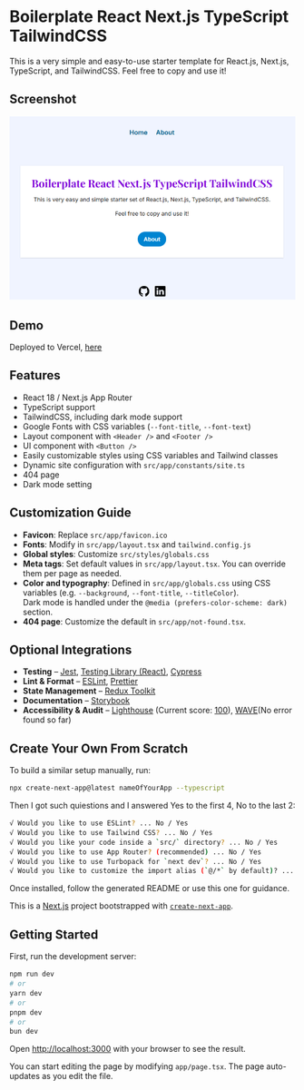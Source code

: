 # Boilerplate React Next.js TypeScript TailwindCSS

This is a very simple and easy-to-use starter template for React.js, Next.js, TypeScript, and TailwindCSS.
 Feel free to copy and use it!

## Screenshot

![Screenshot](./public/screenshot.png) 

## Demo

Deployed to Vercel, [here](https://boilerplate-react-nextjs-typescript.vercel.app)

## Features

- React 18 / Next.js App Router
- TypeScript support
- TailwindCSS, including dark mode support
- Google Fonts with CSS variables (`--font-title`, `--font-text`)
- Layout component with `<Header />` and `<Footer />`
- UI component with `<Button />`
- Easily customizable styles using CSS variables and Tailwind classes
- Dynamic site configuration with `src/app/constants/site.ts`
- 404 page
- Dark mode setting

## Customization Guide

- **Favicon**: Replace `src/app/favicon.ico`
- **Fonts**: Modify in `src/app/layout.tsx` and `tailwind.config.js`
- **Global styles**: Customize `src/styles/globals.css`
- **Meta tags**: Set default values in `src/app/layout.tsx`. You can override them per page as needed.
- **Color and typography**: Defined in `src/app/globals.css` using CSS variables (e.g. `--background`, `--font-title`, `--titleColor`).  
Dark mode is handled under the `@media (prefers-color-scheme: dark)` section.
- **404 page**: Customize the default in `src/app/not-found.tsx`.

## Optional Integrations ##
- **Testing** – [Jest](https://jestjs.io), [Testing Library (React)](https://testing-library.com/docs/react-testing-library/intro), [Cypress](https://www.cypress.io/)
- **Lint & Format** – [ESLint](https://eslint.org), [Prettier](https://prettier.io/)
- **State Management** – [Redux Toolkit](https://redux-toolkit.js.org)
- **Documentation** – [Storybook](https://storybook.js.org)
- **Accessibility & Audit** – [Lighthouse](https://pagespeed.web.dev) (Current score: [100](https://pagespeed.web.dev/analysis/https-boilerplate-react-nextjs-typescript-vercel-app/xcaaqtrdnv?form_factor=mobile)), [WAVE](https://wave.webaim.org)(No error found so far)

## Create Your Own From Scratch

To build a similar setup manually, run:

```bash
npx create-next-app@latest nameOfYourApp --typescript
```

Then I got such quiestions and I answered Yes to the first 4, No to the last 2:

```bash
√ Would you like to use ESLint? ... No / Yes
√ Would you like to use Tailwind CSS? ... No / Yes
√ Would you like your code inside a `src/` directory? ... No / Yes
√ Would you like to use App Router? (recommended) ... No / Yes
√ Would you like to use Turbopack for `next dev`? ... No / Yes
√ Would you like to customize the import alias (`@/*` by default)? ... No / Yes
```

Once installed, follow the generated README or use this one for guidance.


This is a [Next.js](https://nextjs.org) project bootstrapped with [`create-next-app`](https://nextjs.org/docs/app/api-reference/cli/create-next-app).

## Getting Started

First, run the development server:

```bash
npm run dev
# or
yarn dev
# or
pnpm dev
# or
bun dev
```

Open [http://localhost:3000](http://localhost:3000) with your browser to see the result.

You can start editing the page by modifying `app/page.tsx`. The page auto-updates as you edit the file.

